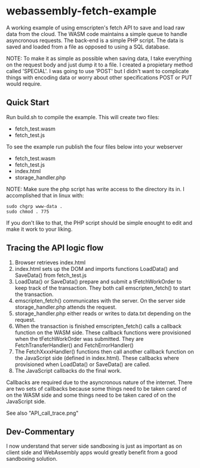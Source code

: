 # webassembly-fetch-example
A working example of using emscripten's fetch API to save and load raw data from the cloud. The WASM code maintains a simple queue to handle asyncronous requests. The back-end is a simple PHP script. The data is saved and loaded from a file as opposed to using a SQL database.


NOTE: To make it as simple as possible when saving data, I take everything on the request body and just dump it to a file. I created a propietary method called 'SPECIAL'. I was going to use 'POST' but I didn't want to complicate things with encoding data or worry about other specifications POST or PUT would require.

## Quick Start
Run build.sh to compile the example. This will create two files: 
  * fetch_test.wasm 
  * fetch_test.js

To see the example run publish the four files below into your webserver
  * fetch_test.wasm 
  * fetch_test.js
  * index.html
  * storage_handler.php

NOTE: Make sure the php script has write access to the directory its in. I accomplished that in linux with:

    sudo chgrp www-data .
    sudo chmod . 775 

If you don't like to that, the PHP script should be simple enought to edit and make it work to your liking.

## Tracing the API logic flow
  1. Browser retrieves index.html
  2. index.html sets up the DOM and imports functions LoadData() and SaveData() from fetch_test.js
  3. LoadData() or SaveData() prepare and submit a tFetchWorkOrder to keep track of the transaction. They both call emscripten\_fetch() to start the transaction.
  4. emscripten\_fetch() communicates with the server. On the server side storage\_handler.php attends the request.
  5. storage\_handler.php either reads or writes to data.txt depending on the request.
  6. When the transaction is finished emscripten\_fetch() calls a callback function on the WASM side. These callback functions were provisioned when the tFetchWorkOrder was submitted. They are FetchTransferHandler() and FetchErrorHandler()
  7. The FetchXxxxHandler() functions then call another callback function on the JavaScript side (defined in index.html). These callbacks where provisioned when LoadData() or SaveData() are called. 
  8. The JavaScript callbacks do the final work.

Callbacks are required due to the asyncronous nature of the internet. There are two sets of callbacks because some things need to be taken cared of on the WASM side and some things need to be taken cared of on the JavaScript side.

See also "API\_call\_trace.png" 

## Dev-Commentary
I now understand that server side sandboxing is just as important as on client side and WebAssembly apps would greatly benefit from a good sandboxing solution.
